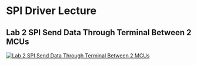 # SPI Driver Lecture
## Lab 2 SPI Send Data Through Terminal Between 2 MCUs
[![Lab 2 SPI Send Data Through Terminal Between 2 MCUs](https://github.com/Mina-Karam/Master_Embedded_Systems/blob/master/Unit_8_MCU_Interfacing/Lesson_5_SPI_Driver/Lecture/Lab_2_SPI_Send_Data_Through_Terminal_Between_2_MCUs/Lab_2_Proteus.gif)](https://drive.google.com/drive/folders/1PzyAVV7OFAXd0ELJIne8OAKFjvYeIydS)
